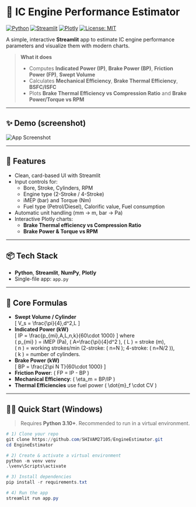 # 🔧 IC Engine Performance Estimator

[![Python](https://img.shields.io/badge/Python-3.10%2B-blue.svg)](https://www.python.org/)
[![Streamlit](https://img.shields.io/badge/Built%20with-Streamlit-ff4b4b.svg)](https://streamlit.io/)
[![Plotly](https://img.shields.io/badge/Charts-Plotly-black.svg)](https://plotly.com/python/)
[![License: MIT](https://img.shields.io/badge/License-MIT-green.svg)](LICENSE)

A simple, interactive **Streamlit** app to estimate IC engine performance parameters and visualize them with modern charts.

> **What it does**  
> - Computes **Indicated Power (IP)**, **Brake Power (BP)**, **Friction Power (FP)**, **Swept Volume** 
> - Calculates **Mechanical Efficiency**, **Brake Thermal Efficiency**, **BSFC/ISFC**  
> - Plots **Brake Thermal Efficiency vs Compression Ratio** and **Brake Power/Torque vs RPM**

---

## ✨ Demo (screenshot)
![App Screenshot](assets/screenshot.png)

---

## 🚀 Features

- Clean, card-based UI with Streamlit
- Input controls for:
  - Bore, Stroke, Cylinders, RPM
  - Engine type (2-Stroke / 4-Stroke)
  - iMEP (bar) and Torque (Nm)
  - Fuel type (Petrol/Diesel), Calorific value, Fuel consumption
- Automatic unit handling (mm → m, bar → Pa)
- Interactive Plotly charts:
  - **Brake Thermal efficiency vs Compression Ratio**
  - **Brake Power & Torque vs RPM**

---

## 📦 Tech Stack

- **Python**, **Streamlit**, **NumPy**, **Plotly**
- Single-file app: `app.py`

---

## 🧮 Core Formulas

- **Swept Volume / Cylinder**  
  \[
  V_s = \frac{\pi}{4}\,d^2\,L
  \]
- **Indicated Power (kW)**  
  \[
  IP = \frac{p_{mi}\,A\,L\,n\,k}{60\cdot 1000}
  \]
  where  
  \( p_{mi} \) = iMEP (Pa), \( A=\frac{\pi}{4}d^2 \), \( L \) = stroke (m),  
  \( n \) = working strokes/min (2-stroke: \( n=N \); 4-stroke: \( n=N/2 \)),  
  \( k \) = number of cylinders.
- **Brake Power (kW)**  
  \[
  BP = \frac{2\pi N T}{60\cdot 1000}
  \]
- **Friction Power**: \( FP = IP - BP \)  
- **Mechanical Efficiency**: \( \eta_m = BP/IP \)  
- **Thermal Efficiencies** use fuel power \( \dot{m}_f \cdot CV \)

---

## 🧑‍💻 Quick Start (Windows)

> Requires **Python 3.10+**. Recommended to run in a virtual environment.

```powershell
# 1) Clone your repo
git clone https://github.com/SHIVAM27105/EngineEstimator.git
cd EngineEstimator

# 2) Create & activate a virtual environment
python -m venv venv
.\venv\Scripts\activate

# 3) Install dependencies
pip install -r requirements.txt

# 4) Run the app
streamlit run app.py
 
 



